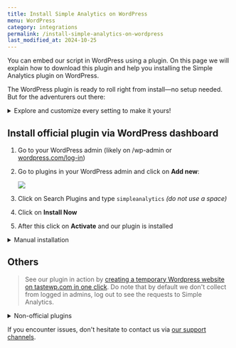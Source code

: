 ```yaml
---
title: Install Simple Analytics on WordPress
menu: WordPress
category: integrations
permalink: /install-simple-analytics-on-wordpress
last_modified_at: 2024-10-25
---
```


You can embed our script in WordPress using a plugin. On this page we will explain how to download this plugin and help you installing the Simple Analytics plugin on WordPress.

The WordPress plugin is ready to roll right from install—no setup needed. But for the adventurers out there:

<details markdown="1">
   <summary>Explore and customize every setting to make it yours!</summary>

| General | Ignore Rules |
|:-------:|:------------:|
| ![](https://assets.simpleanalytics.com/docs/wordpress/01-general.png) | ![](https://assets.simpleanalytics.com/docs/wordpress/02-ignore-rules.png) |

| Advanced | Events |
|:--------:|:------:|
| ![](https://assets.simpleanalytics.com/docs/wordpress/03-advanced.png) | ![](https://assets.simpleanalytics.com/docs/wordpress/04-events.png) |

</details>

## Install official plugin via WordPress dashboard

1. Go to your WordPress admin (likely on /wp-admin or [wordpress.com/log-in](https://wordpress.com/log-in))
1. Go to plugins in your WordPress admin and click on **Add new**:

   ![](/images/wordpress-click-add-new-plugin.jpg)

1. Click on Search Plugins and type `simpleanalytics` _(do not use a space)_
1. Click on **Install Now**
1. After this click on **Activate** and our plugin is installed

<details>
   <summary>Manual installation</summary>
   <div markdown="1">

Follow these steps to add Simple Analytics to your WordPress website:

1. First download our plugin via WordPress: [wordpress.org/plugins/simpleanalytics](https://wordpress.org/plugins/simpleanalytics/)
1. Go to your WordPress admin (likely on /wp-admin or [wordpress.com/log-in](https://wordpress.com/log-in))
1. Next click on **Plugins** > **Add New** in the sidebar menu:

   ![](/images/wordpress-click-add-new-plugin.jpg)

1. Click on the **Upload Plugin** button:

   ![](/images/wordpress-click-upload-plugin.jpg)

1. Click on **Browse** to select a file _(this button can have different text depending on your browser)_:

   ![](/images/wordpress-click-browse.jpg)

1. Browse and select the file that you downloaded in the first step:

   ![](/images/wordpress-select-file.jpg)

1. Click on the button **Install Now**:

   ![](/images/wordpress-click-install-now.jpg)

1. Click on **Activate Plugin**:

   ![](/images/wordpress-click-activate-plugin.jpg)

1. If the Simple Analytics plugin is successfully installed it shows a screen like this:

   ![](/images/wordpress-installed-plugins.jpg)

</div>
</details>

## Others

> See our plugin in action by [creating a temporary Wordpress website on tastewp.com in one click](https://tastewp.com/new?pre-installed-plugin-slug=simpleanalytics&redirect=plugins.php&ni=true). Do note that by default we don't collect from logged in admins, log out to see the requests to Simple Analytics.

<details markdown="1">
   <summary>Non-official plugins</summary>

There are two non-official plugins made by others:
 - [WordPress plugin by Refined Practice](/wordpress-plugin-by-refined-practice)
 - [WP Full Picture plugin](/wordpress-full-picture-plugin)

</details>

If you encounter issues, don't hesitate to contact us via [our support channels](https://simpleanalytics.com/contact).
